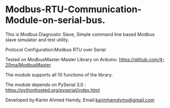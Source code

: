 # Modbus-RTU-Communication-Module-on-serial-bus.

This is Modbus Diagnostic Slave, Simple command line based Modbus slave simulator and test utility.

Protocol Configuration:Modbus RTU over Serial

Tested on ModbusMaster-Master Library on Arduino: https://github.com/4-20ma/ModbusMaster

The module supports all 10 functions of the library.

The module depends on PySerial 3.0 : https://pythonhosted.org/pyserial/index.html

Developed by:Karim Ahmed Hamdy, Email:karimhamdymo@gmail.com
